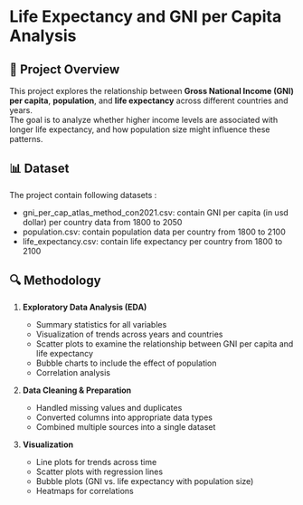 # Life Expectancy and GNI per Capita Analysis

## 📌 Project Overview
This project explores the relationship between **Gross National Income (GNI) per capita**, **population**, and **life expectancy** across different countries and years.  
The goal is to analyze whether higher income levels are associated with longer life expectancy, and how population size might influence these patterns.

## 📊 Dataset
The project contain following datasets :
- gni_per_cap_atlas_method_con2021.csv: contain GNI per capita (in usd dollar) per country data from 1800 to 2050 
- population.csv: contain population data per country from 1800 to 2100
- life_expectancy.csv: contain life expectancy per country from 1800 to 2100

## 🔍 Methodology
1. **Exploratory Data Analysis (EDA)**
   - Summary statistics for all variables  
   - Visualization of trends across years and countries  
   - Scatter plots to examine the relationship between GNI per capita and life expectancy  
   - Bubble charts to include the effect of population  
   - Correlation analysis  
2. **Data Cleaning & Preparation**
   - Handled missing values and duplicates  
   - Converted columns into appropriate data types  
   - Combined multiple sources into a single dataset  

3. **Visualization**
   - Line plots for trends across time  
   - Scatter plots with regression lines  
   - Bubble plots (GNI vs. life expectancy with population size)  
   - Heatmaps for correlations  
